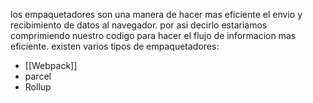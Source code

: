 los empaquetadores son una manera de hacer mas eficiente el envio y recibimiento de datos al navegador. por asi decirlo estariamos comprimiendo nuestro codigo para hacer el flujo de informacion mas eficiente. existen varios tipos de empaquetadores:

- [[Webpack]]
- parcel
- Rollup